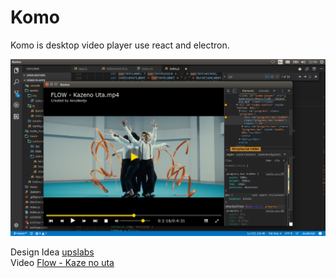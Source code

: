 # Komo

Komo is desktop video player use react and electron.

<img src="https://raw.githubusercontent.com/MAinulYaqin/komo/master/screenshots/Screenshot%20from%202018-04-11%2022-06-49.png"/>

Design Idea [upslabs](https://www.uplabs.com/posts/video-player-daily-ui-057-freebie)<br />
Video [Flow - Kaze no uta](https://www.youtube.com/watch?v=4LD5xl3_fzE)
